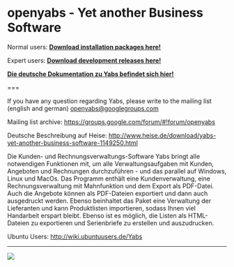 openyabs - Yet another Business Software 
===

Normal users:
**[Download installation packages here!](https://github.com/anti43/openyabs/releases/tag/release)**

Expert users:
**[Download development releases here!](https://github.com/anti43/openyabs/releases/tag/development)**

**[Die deutsche Dokumentation zu Yabs befindet sich hier!](https://docs.google.com/document/d/1VhUi0wS-EJgfV-o89Hl-2wux810mJnqUV1wPxpgVIs4/pub)**

===

If you have any question regarding Yabs, please write to the mailing list (english and german) <a href="mailto:openyabs@googlegroups.com">openyabs@googlegroups.com</a>

Mailing list archive:
https://groups.google.com/forum/#!forum/openyabs

Deutsche Beschreibung auf Heise:
http://www.heise.de/download/yabs-yet-another-business-software-1149250.html

Die Kunden- und Rechnungsverwaltungs-Software Yabs bringt alle notwendigen Funktionen mit, um alle Verwaltungsaufgaben mit Kunden, Angeboten und Rechnungen durchzuführen - und das parallel auf Windows, Linux und MacOs.
Das Programm enthält eine Kundenverwaltung, eine Rechnungsverwaltung mit Mahnfunktion und dem Export als PDF-Datei. Auch die Angebote können als PDF-Dateien exportiert und dann auch ausgedruckt werden. Ebenso beinhaltet das Paket eine Verwaltung der Lieferanten und kann Produktlisten importieren, sodass Ihnen viel Handarbeit erspart bleibt. Ebenso ist es möglich, die Listen als HTML-Dateien zu exportieren und Serienbriefe zu erstellen und auszudrucken.

Ubuntu Users:
http://wiki.ubuntuusers.de/Yabs

***
![](https://raw.githubusercontent.com/anti43/openyabs/master/src/mpv5/resources/images/icon2_128.png)


